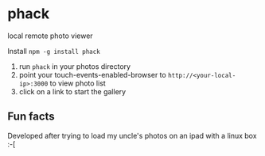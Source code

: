 phack 
========
local remote photo viewer

Install
``` npm -g install phack ```

1. run `phack` in your photos directory
2. point your touch-events-enabled-browser to `http://<your-local-ip>:3000` to view photo list
3. click on a link to start the gallery

Fun facts
------------
Developed after trying to load my uncle's photos on an ipad with a linux box :-[